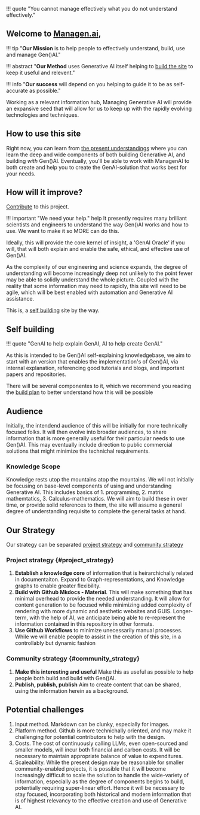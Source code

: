 
!!! quote "You cannot manage effectively what you do not understand effectively."

## Welcome to [Managen.ai](https://www.managen.ai),

!!! tip "**Our Mission** is to help people to effectively understand, build, use and manage Gen()AI."

!!! abstract "**Our Method** uses Generative AI itself helping to [build the site](#self-building) to keep it useful and relevent."

!!! info "**Our success** will depend on you helping to guide it to be as self-accurate as possible."

Working as a relevant information hub, Managing Generative AI will provide an expansive seed that will allow for us to keep up with the rapidly evolving technologies and techniques.

## How to use this site

Right now, you can learn from [the present understandings](../Understanding/index.md) where you can learn the deep and wide components of both building Generative AI, and building _with_ Gen()AI. Eventually, you'll be able to work with ManagenAI to both create and help you to create the GenAI-solution that works best for your needs.

## How will it improve?
[Contribute](./contributing.md) to this project.

!!! important "We need your help." help
    It presently requires many brilliant scientists and engineers to understand the way Gen()AI works and how to use. We want to make it so MORE can do this.

Ideally, this will provide the core kernel of insight, a 'GenAI Oracle' if you will, that will both explain and enable the safe, ethical,  and effective use of Gen()AI.

As the complexity of our engineering and science expands, the degree of understanding will become increasingly deep not unlikely to the point fewer may be able to solidly understand the whole picture. Coupled with the reality that some information may need to rapidly, this site will need to be agile, which will be best enabled with automation and Generative AI assistance.

This is, a [self building](#self-building) site by the way.

## Self building

!!! quote "GenAI to help explain GenAI, AI to help create GenAI."

As this is intended to be Gen()AI self-explaining knowledgebase, we aim to start with an version that enables the implementation's of Gen()AI, via internal explanation, referencing good tutorials and blogs, and important papers and repositories.

There will be several componentes to it, which we recommend you reading the [build plan](./build_plan.md) to better understand how this will be possible

## Audience

Initially, the intendend audience of this will be initially for more technically focused folks. It will then evolve into broader audiences, to share information that is more generally useful for their particular needs to use Gen()AI. This may eventually include direction to public commercial solutions that might minimize the technichal requirements.

### Knowledge Scope

Knowledge rests utop the mountains atop the mountains. We will not initially be focusing on base-level components of using and understanding Generative AI. This includes basics of 1. programming, 2. matrix mathemtatics, 3. Calculus-mathematics. We will aim to build these in over time, or provide solid references to them, the site will assume a general degree of understanding requisite to complete the general tasks at hand.

## Our Strategy

Our strategy can be separated [project strategy](#project_strategy) and [community strategy](#community_strategy)


### Project strategy {#project_strategy}

1. **Establish a knowledge core** of information that is heirarchichally related in documentaiton. Expand to Graph-representations, and Knowledge graphs to enable greater flexibility.
1. **Build with Github Mkdocs - Material**. This will make something that has minimal overhead to provide the needed understanding. It will allow for content generation to be focused while minimizing added complexity of rendering with more dynamic and aesthetic websites and GUIS. Longer-term, with the help of AI, we anticipate being able to re-represent the information contained in this repository in other formats.
1. **Use Github Workflows** to minimize unecessarily manual processes. While we will enable people to assist in the creation of this site, in a controllably but dynamic fashion

### Community strategy {#community_strategy}

1. **Make this interesting and useful** Make this as useful as possible to help people both build and build with Gen()AI.
1. **Publish, publish, publish** Aim to create content that can be shared, using the information herein as a background.

## Potential challenges

1. Input method. Markdown can be clunky, especially for images.
1. Platform method. Github is more technichally oriented, and may make it challenging for potential contributors to help with the design.
1. Costs. The cost of continuously calling LLMs, even open-sourced and smaller models, will incur both financial and carbon costs. It will be necessary to maintain appropriate balance of value to expenditures.
1. Scaleability. While the present design may be reasonable for smaller community-enabled projects, it is possible that it will become increasingly difficult to scale the solution to handle the wide-variety of information, especially as the degree of components begins to build, potentially requiring super-linear effort. Hence it will be necessary to stay focused, incorporating both historical and modern information that is of highest relevancy to the effective creation and use of Generative AI.
